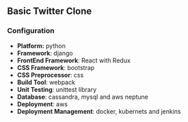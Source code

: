 ## Basic Twitter Clone

### Configuration
- **Platform:** python
- **Framework**: django
- **FrontEnd Framework**: React with Redux
- **CSS Framework**: bootstrap
- **CSS Preprocessor**: css
- **Build Tool**: webpack
- **Unit Testing**: unittest library
- **Database**: cassandra, mysql and aws neptune
- **Deployment**: aws
- **Deployment Management**: docker, kubernets and jenkins